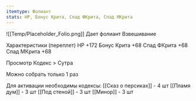 ```yaml
---
itemtype: Фолиант
stats: HP, Бонус Крита, Спад ФКрита, Спад МКрита 
---
```

![[Temp/Placeholder_Folio.png]]
Дает фолиант Взвешивание

Характеристики (переплет)
HP +172
Бонус Крита +68
Спад ФКрита +68
Спад МКрита +68

Просмотр Кодекс > Сутра

Можно собрать только 1 раз

Для активации необходимы кодексы: 
[[Сказ о персиках]]  - 4 шт
[[Пламя дум]]  - 3 шт
[[Под стеной]]  - 3 шт
[[Минор]]  - 3 шт

